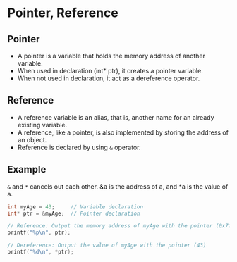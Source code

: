 # Pointer, Reference

## Pointer

- A pointer is a variable that holds the memory address of another variable.
- When used in declaration (int* ptr), it creates a pointer variable.
- When not used in declaration, it act as a dereference operator.

## Reference

- A reference variable is an alias, that is, another name for an already existing variable.
- A reference, like a pointer, is also implemented by storing the address of an object.
- Reference is declared by using `&` operator.

## Example

`&` and `*` cancels out each other. &a is the address of a, and *a is the value of a.

```c
int myAge = 43;     // Variable declaration
int* ptr = &myAge;  // Pointer declaration

// Reference: Output the memory address of myAge with the pointer (0x7ffe5367e044)
printf("%p\n", ptr);

// Dereference: Output the value of myAge with the pointer (43)
printf("%d\n", *ptr);
```
